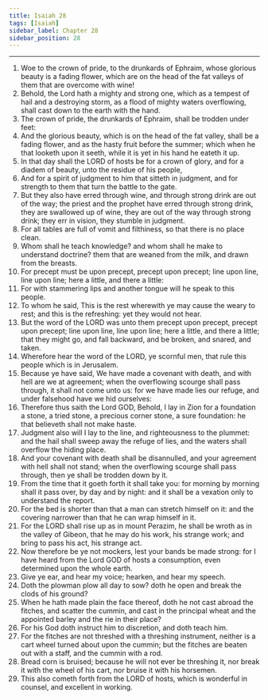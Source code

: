 ```yaml
---
title: Isaiah 28
tags: [Isaiah]
sidebar_label: Chapter 28
sidebar_position: 28
---
```


---
1. Woe to the crown of pride, to the drunkards of Ephraim, whose glorious beauty is a fading flower, which are on the head of the fat valleys of them that are overcome with wine!
2. Behold, the Lord hath a mighty and strong one, which as a tempest of hail and a destroying storm, as a flood of mighty waters overflowing, shall cast down to the earth with the hand.
3. The crown of pride, the drunkards of Ephraim, shall be trodden under feet:
4. And the glorious beauty, which is on the head of the fat valley, shall be a fading flower, and as the hasty fruit before the summer; which when he that looketh upon it seeth, while it is yet in his hand he eateth it up.
5. In that day shall the LORD of hosts be for a crown of glory, and for a diadem of beauty, unto the residue of his people,
6. And for a spirit of judgment to him that sitteth in judgment, and for strength to them that turn the battle to the gate.
7. But they also have erred through wine, and through strong drink are out of the way; the priest and the prophet have erred through strong drink, they are swallowed up of wine, they are out of the way through strong drink; they err in vision, they stumble in judgment.
8. For all tables are full of vomit and filthiness, so that there is no place clean.
9. Whom shall he teach knowledge? and whom shall he make to understand doctrine? them that are weaned from the milk, and drawn from the breasts.
10. For precept must be upon precept, precept upon precept; line upon line, line upon line; here a little, and there a little:
11. For with stammering lips and another tongue will he speak to this people.
12. To whom he said, This is the rest wherewith ye may cause the weary to rest; and this is the refreshing: yet they would not hear.
13. But the word of the LORD was unto them precept upon precept, precept upon precept; line upon line, line upon line; here a little, and there a little; that they might go, and fall backward, and be broken, and snared, and taken.
14. Wherefore hear the word of the LORD, ye scornful men, that rule this people which is in Jerusalem.
15. Because ye have said, We have made a covenant with death, and with hell are we at agreement; when the overflowing scourge shall pass through, it shall not come unto us: for we have made lies our refuge, and under falsehood have we hid ourselves:
16. Therefore thus saith the Lord GOD, Behold, I lay in Zion for a foundation a stone, a tried stone, a precious corner stone, a sure foundation: he that believeth shall not make haste.
17. Judgment also will I lay to the line, and righteousness to the plummet: and the hail shall sweep away the refuge of lies, and the waters shall overflow the hiding place.
18. And your covenant with death shall be disannulled, and your agreement with hell shall not stand; when the overflowing scourge shall pass through, then ye shall be trodden down by it.
19. From the time that it goeth forth it shall take you: for morning by morning shall it pass over, by day and by night: and it shall be a vexation only to understand the report.
20. For the bed is shorter than that a man can stretch himself on it: and the covering narrower than that he can wrap himself in it.
21. For the LORD shall rise up as in mount Perazim, he shall be wroth as in the valley of Gibeon, that he may do his work, his strange work; and bring to pass his act, his strange act.
22. Now therefore be ye not mockers, lest your bands be made strong: for I have heard from the Lord GOD of hosts a consumption, even determined upon the whole earth.
23. Give ye ear, and hear my voice; hearken, and hear my speech.
24. Doth the plowman plow all day to sow? doth he open and break the clods of his ground?
25. When he hath made plain the face thereof, doth he not cast abroad the fitches, and scatter the cummin, and cast in the principal wheat and the appointed barley and the rie in their place?
26. For his God doth instruct him to discretion, and doth teach him.
27. For the fitches are not threshed with a threshing instrument, neither is a cart wheel turned about upon the cummin; but the fitches are beaten out with a staff, and the cummin with a rod.
28. Bread corn is bruised; because he will not ever be threshing it, nor break it with the wheel of his cart, nor bruise it with his horsemen.
29. This also cometh forth from the LORD of hosts, which is wonderful in counsel, and excellent in working.